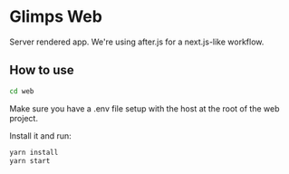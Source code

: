 # Glimps Web

Server rendered app. We're using after.js for a next.js-like workflow.

## How to use

```bash
cd web
```
Make sure you have a .env file setup with the host at the root of the web project. 

Install it and run:

```bash
yarn install
yarn start
```
